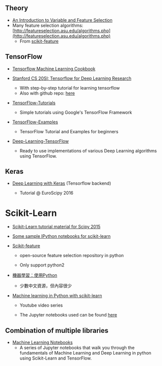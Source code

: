 ## Theory

* [An Introduction to Variable and Feature Selection](http://www.jmlr.org/papers/volume3/guyon03a/guyon03a.pdf)
* Many feature selection algorithms: [http://featureselection.asu.edu/algorithms.php](http://featureselection.asu.edu/algorithms.php)
  * From [scikit-feature](https://github.com/jundongl/scikit-feature)

## 

## TensorFlow

* [Tensorflow Machine Learning Cookbook](https://github.com/nfmcclure/tensorflow_cookbook)
* [Stanford CS 20SI: Tensorflow for Deep Learning Research](http://web.stanford.edu/class/cs20si/index.html)
  * With step-by-step tutorial for learning tensorflow
  * Also with github repo: [here](https://github.com/chiphuyen/tf-stanford-tutorials)
* [TensorFlow-Tutorials](https://github.com/nlintz/TensorFlow-Tutorials)
  * Simple tutorials using Google's TensorFlow Framework
* [TensorFlow-Examples](https://github.com/aymericdamien/TensorFlow-Examples)

  * TensorFlow Tutorial and Examples for beginners

* [Deep-Learning-TensorFlow](https://github.com/blackecho/Deep-Learning-TensorFlow)

  * Ready to use implementations of various Deep Learning algorithms using TensorFlow.

## Keras

* [Deep Learning with Keras](https://github.com/leriomaggio/deep-learning-keras-tensorflow) \(Tensorflow backend\)

  * Tutorial @ EuroScipy 2016

# Scikit-Learn

* [Scikit-Learn tutorial material for Scipy 2015](https://github.com/amueller/scipy_2015_sklearn_tutorial)

* [Some sample IPython notebooks for scikit-learn](https://github.com/ogrisel/notebooks)

* [Scikit-feature](https://github.com/jundongl/scikit-feature)

  * open-source feature selection repository in python

  * Only support python2

* [機器學習：使用Python](https://machine-learning-python.kspax.io/)

  * 少數中文資源，但內容很少

* [Machine learning in Python with scikit-learn](https://www.youtube.com/playlist?list=PL5-da3qGB5ICeMbQuqbbCOQWcS6OYBr5A)

  * Youtube video series

  * The Jupyter notebooks used can be found [here](https://github.com/justmarkham/scikit-learn-videos)



## Combination of multiple libraries

* [Machine Learning Notebooks](https://github.com/ageron/handson-ml)
  * A series of Jupyter notebooks that walk you through the fundamentals of Machine Learning and Deep Learning in python using Scikit-Learn and TensorFlow.



